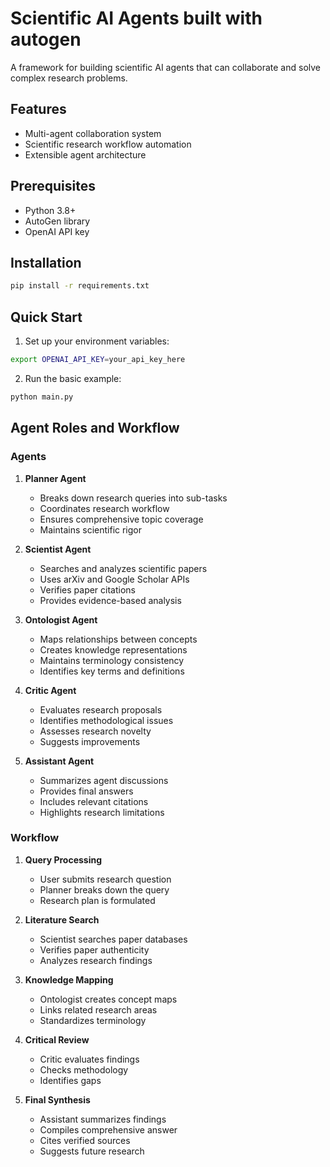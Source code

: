 # Scientific AI Agents built with autogen

A framework for building scientific AI agents that can collaborate and solve complex research problems.

## Features

- Multi-agent collaboration system
- Scientific research workflow automation
- Extensible agent architecture

## Prerequisites

- Python 3.8+
- AutoGen library
- OpenAI API key

## Installation

```bash
pip install -r requirements.txt
```

## Quick Start

1. Set up your environment variables:
```bash
export OPENAI_API_KEY=your_api_key_here
```

2. Run the basic example:
```bash
python main.py
```

## Agent Roles and Workflow

### Agents

1. **Planner Agent**
   - Breaks down research queries into sub-tasks
   - Coordinates research workflow
   - Ensures comprehensive topic coverage
   - Maintains scientific rigor

2. **Scientist Agent**
   - Searches and analyzes scientific papers
   - Uses arXiv and Google Scholar APIs
   - Verifies paper citations
   - Provides evidence-based analysis

3. **Ontologist Agent**
   - Maps relationships between concepts
   - Creates knowledge representations
   - Maintains terminology consistency
   - Identifies key terms and definitions

4. **Critic Agent**
   - Evaluates research proposals
   - Identifies methodological issues
   - Assesses research novelty
   - Suggests improvements

5. **Assistant Agent**
   - Summarizes agent discussions
   - Provides final answers
   - Includes relevant citations
   - Highlights research limitations

### Workflow

1. **Query Processing**
   - User submits research question
   - Planner breaks down the query
   - Research plan is formulated

2. **Literature Search**
   - Scientist searches paper databases
   - Verifies paper authenticity
   - Analyzes research findings

3. **Knowledge Mapping**
   - Ontologist creates concept maps
   - Links related research areas
   - Standardizes terminology

4. **Critical Review**
   - Critic evaluates findings
   - Checks methodology
   - Identifies gaps

5. **Final Synthesis**
   - Assistant summarizes findings
   - Compiles comprehensive answer
   - Cites verified sources
   - Suggests future research

